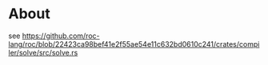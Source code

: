 # About

see https://github.com/roc-lang/roc/blob/22423ca98bef41e2f55ae54e11c632bd0610c241/crates/compiler/solve/src/solve.rs


